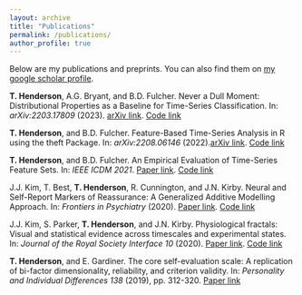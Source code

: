 ```yaml
---
layout: archive
title: "Publications"
permalink: /publications/
author_profile: true
---
```


Below are my publications and preprints. You can also find them on [my google scholar profile](https://scholar.google.com.au/citations?user=I7zD5ewAAAAJ&hl=en). 

**T. Henderson**, A.G. Bryant, and B.D. Fulcher. Never a Dull Moment: Distributional Properties as a Baseline for Time-Series Classification. In: *arXiv:2203.17809* (2023). [arXiv link](https://arxiv.org/abs/2303.17809). [Code link](https://github.com/hendersontrent/mean-var-ts-classify)

**T. Henderson**, and B.D. Fulcher. Feature-Based Time-Series Analysis in R using the theft Package. In: *arXiv:2208.06146* (2022).[arXiv link]([https://arxiv.org/abs/2303.17809](https://arxiv.org/abs/2208.06146)). [Code link](https://github.com/hendersontrent/theft-paper)

**T. Henderson**, and B.D. Fulcher. An Empirical Evaluation of Time-Series Feature Sets. In: *IEEE ICDM 2021*. [Paper link](https://ieeexplore.ieee.org/document/9679937). [Code link](https://github.com/hendersontrent/feature-set-comp)
    
J.J. Kim, T. Best, **T. Henderson**, R. Cunnington, and J.N. Kirby. Neural and Self-Report Markers of Reassurance: A Generalized Additive Modelling Approach. In: *Frontiers in Psychiatry* (2020). [Paper link](https://www.frontiersin.org/articles/10.3389/fpsyt.2020.566141/full). [Code link](https://github.com/hendersontrent/brain-activation-modelling)
    
J.J. Kim, S. Parker, **T. Henderson**, and J.N. Kirby. Physiological fractals: Visual and statistical evidence across timescales and experimental states. In: *Journal of the Royal Society Interface* *10* (2020). [Paper link](https://royalsocietypublishing.org/doi/10.1098/rsif.2020.0334). [Code link](https://github.com/hendersontrent/jeff-paper)
    
**T. Henderson**, and E. Gardiner. The core self-evaluation scale: A replication of bi-factor dimensionality, reliability, and criterion validity. In: *Personality and Individual Differences* *138* (2019), pp. 312-320. [Paper link](https://www.sciencedirect.com/science/article/pii/S0191886918305464)
